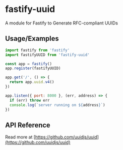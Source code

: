 
# fastify-uuid

A module for Fastify to Generate RFC-compliant UUIDs


## Usage/Examples

```javascript
import fastify from 'fastify'
import fastifyUUID from 'fastify-uuid'

const app = fastify()
app.register(fastifyUUID)

app.get('/', () => {
  return app.uuid.v4()
})

app.listen({ port: 8000 }, (err, address) => {
  if (err) throw err
  console.log(`server running on ${address}`)
})
```


## API Reference

Read more at [https://github.com/uuidjs/uuid](https://github.com/uuidjs/uuid)
